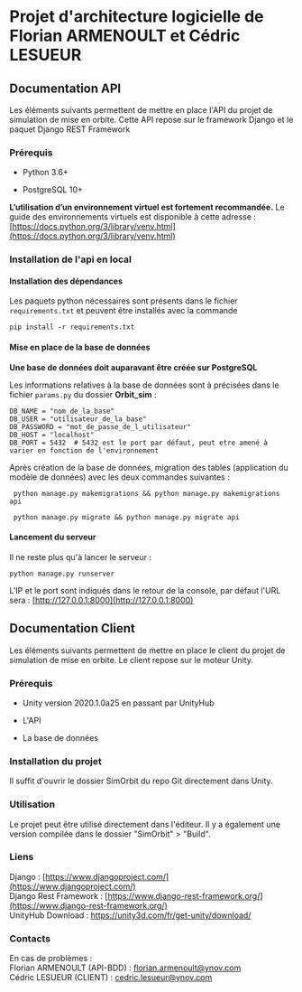 # Projet d'architecture logicielle de Florian ARMENOULT et Cédric LESUEUR


## Documentation API

Les éléments suivants permettent de mettre en place l'API du projet de simulation de mise en orbite.
Cette API repose sur le framework Django et le paquet Django REST Framework

### Prérequis

-   Python 3.6+

-   PostgreSQL 10+

**L’utilisation d’un environnement virtuel est fortement recommandée.**
Le guide des environnements virtuels est disponible à cette adresse : [https://docs.python.org/3/library/venv.html](https://docs.python.org/3/library/venv.html)

### Installation de l'api en local

#### Installation des dépendances
 Les paquets python nécessaires sont présents dans le fichier `requirements.txt` et peuvent être installés avec la commande 

    pip install -r requirements.txt


#### Mise en place de la base de données

**Une base de données doit auparavant être créée sur PostgreSQL**

 Les informations relatives à la base de données sont à précisées dans le fichier `params.py` du dossier **Orbit_sim** :

    DB_NAME = "nom_de_la_base"
    DB_USER = "utilisateur_de_la_base"
    DB_PASSWORD = "mot_de_passe_de_l_utilisateur"
    DB_HOST = "localhost"
    DB_PORT = 5432  # 5432 est le port par défaut, peut etre amené à varier en fonction de l'environnement

 
 Après création de la base de données, migration des tables (application du modèle de données) avec les deux commandes suivantes : 

     python manage.py makemigrations && python manage.py makemigrations api

     python manage.py migrate && python manage.py migrate api
     
#### Lancement du serveur

Il ne reste plus qu'à lancer le serveur :

    python manage.py runserver

L'IP et le port sont indiqués dans le retour de la console, par défaut l'URL sera : [http://127.0.0.1:8000](http://127.0.0.1:8000)

## Documentation Client

Les éléments suivants permettent de mettre en place le client du projet de simulation de mise en orbite.
Le client repose sur le moteur Unity.

### Prérequis 

- Unity version 2020.1.0a25 en passant par UnityHub

- L'API

- La base de données

### Installation du projet

Il suffit d'ouvrir le dossier SimOrbit du repo Git directement dans Unity.

### Utilisation

Le projet peut être utilisé directement dans l'éditeur. Il y a également une version compilée dans le dossier "SimOrbit" > "Build".

### Liens

Django : [https://www.djangoproject.com/](https://www.djangoproject.com/) <br>
Django Rest Framework : [https://www.django-rest-framework.org/](https://www.django-rest-framework.org/) <br>
UnityHub Download : https://unity3d.com/fr/get-unity/download/

### Contacts

En cas de problèmes : <br>
Florian ARMENOULT (API-BDD) : florian.armenoult@ynov.com <br>
Cédric LESUEUR (CLIENT) : cedric.lesueur@ynov.com